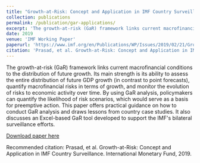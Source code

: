 ```yaml
---
title: "Growth-at-Risk: Concept and Application in IMF Country Surveillance"
collection: publications
permalink: /publication/gar-applications/
excerpt: 'The growth-at-risk (GaR) framework links current macrofinancial conditions to the distribution of future growth'
date: 2019
venue: 'IMF Working Paper'
paperurl: 'https://www.imf.org/en/Publications/WP/Issues/2019/02/21/Growth-at-Risk-Concept-and-Application-in-IMF-Country-Surveillance-46567'
citation: 'Prasad, et al. Growth-at-Risk: Concept and Application in IMF Country Surveillance. International Monetary Fund, 2019'
---
```


The growth-at-risk (GaR) framework  links current macrofinancial conditions to
the distribution of future growth. Its  main strength is its ability to assess
the entire distribution of future GDP growth (in contrast to point forecasts),
quantify macrofinancial risks in terms of growth, and monitor the evolution of
risks to economic activity over time.  By using GaR analysis, policymakers can
quantify the  likelihood of risk scenarios,  which would serve as  a basis for
preemptive action. This paper offers practical  guidance on how to conduct GaR
analysis and  draws lessons from  country case  studies. It also  discusses an
Excel-based GaR  tool developed  to support  the IMF's  bilateral surveillance
efforts.

[Download paper here](https://www.imf.org/en/Publications/WP/Issues/2019/02/21/Growth-at-Risk-Concept-and-Application-in-IMF-Country-Surveillance-46567)

Recommended citation: Prasad, et al. Growth-at-Risk: Concept and Application in IMF Country Surveillance. International Monetary Fund, 2019.
